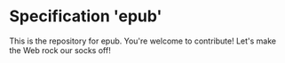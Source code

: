 
# Specification 'epub'

This is the repository for epub. You're welcome to contribute! Let's make the Web rock our socks
off!
